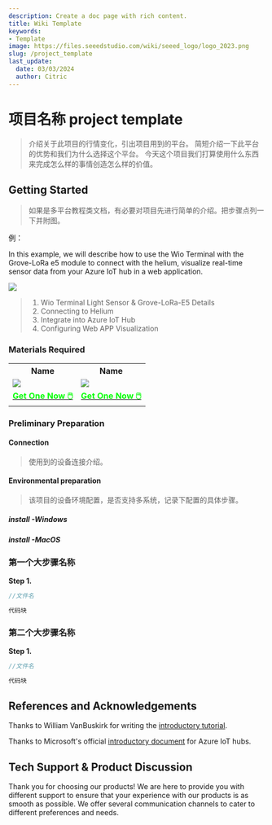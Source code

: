 ```yaml
---
description: Create a doc page with rich content.
title: Wiki Template
keywords:
- Template
image: https://files.seeedstudio.com/wiki/seeed_logo/logo_2023.png
slug: /project_template
last_update:
  date: 03/03/2024
  author: Citric
---
```



# 项目名称 project template

> 介绍关于此项目的行情变化，引出项目用到的平台。
简短介绍一下此平台的优势和我们为什么选择这个平台。
今天这个项目我们打算使用什么东西来完成怎么样的事情创造怎么样的价值。

## Getting Started

> 如果是多平台教程类文档，有必要对项目先进行简单的介绍。把步骤点列一下并附图。

例：

In this example, we will describe how to use the Wio Terminal with the Grove-LoRa e5 module to connect with the helium, visualize real-time sensor data from your Azure IoT hub in a web application.

<div style={{textAlign:'center'}}><img src="https://files.seeedstudio.com/wiki/Wio-Terminal-Developer-for-helium/3.jpg" style={{width:800, height:'auto'}}/></div>


> 1. Wio Terminal Light Sensor & Grove-LoRa-E5 Details
> 2. Connecting to Helium
> 3. Integrate into Azure IoT Hub
> 4. Configuring Web APP Visualization


### Materials Required

<div class="table-center">
	<table align="center">
		<tr>
			<th>Name</th>
			<th>Name</th>
		</tr>
		<tr>
			<td><div style={{textAlign:'center'}}><img src="图片链接" style={{width:250, height:'auto'}}/></div></td>
			<td><div style={{textAlign:'center'}}><img src="图片链接" style={{width:250, height:'auto'}}/></div></td>
		</tr>
		<tr>
			<td><div class="get_one_now_container" style={{textAlign: 'center'}}>
				<a class="get_one_now_item" href="购买链接">
				<strong><span><font color={'FFFFFF'} size={"4"}> Get One Now 🖱️</font></span></strong>
				</a>
			</div></td>
			<td><div class="get_one_now_container" style={{textAlign: 'center'}}>
				<a class="get_one_now_item" href="购买链接">
				<strong><span><font color={'FFFFFF'} size={"4"}> Get One Now 🖱️</font></span></strong>
				</a>
			</div></td>
		</tr>
	</table>
</div>

### Preliminary Preparation

#### Connection

> 使用到的设备连接介绍。

#### Environmental preparation

> 该项目的设备环境配置，是否支持多系统，记录下配置的具体步骤。

##### install -Windows

##### install -MacOS


### 第一个大步骤名称

**Step 1.** 

```c
//文件名

代码块

```

### 第二个大步骤名称

**Step 1.** 

```c
//文件名

代码块

```



## References and Acknowledgements

Thanks to William VanBuskirk for writing the [introductory tutorial](https://blog.cryptostars.is/web3-iot-connect-iot-devices-to-azure-via-helium-network-fdd144d526f1).

Thanks to Microsoft's official [introductory document](https://docs.microsoft.com/en-us/azure/iot-hub/iot-hub-live-data-visualization-in-web-apps) for Azure IoT hubs.

## Tech Support & Product Discussion

Thank you for choosing our products! We are here to provide you with different support to ensure that your experience with our products is as smooth as possible. We offer several communication channels to cater to different preferences and needs.

<div class="table-center">
  <div class="button_tech_support_container">
  <a href="https://forum.seeedstudio.com/" class="button_forum"></a> 
  <a href="https://www.seeedstudio.com/contacts" class="button_email"></a>
  </div>

  <div class="button_tech_support_container">
  <a href="https://discord.gg/eWkprNDMU7" class="button_discord"></a> 
  <a href="https://github.com/Seeed-Studio/wiki-documents/discussions/69" class="button_discussion"></a>
  </div>
</div>

